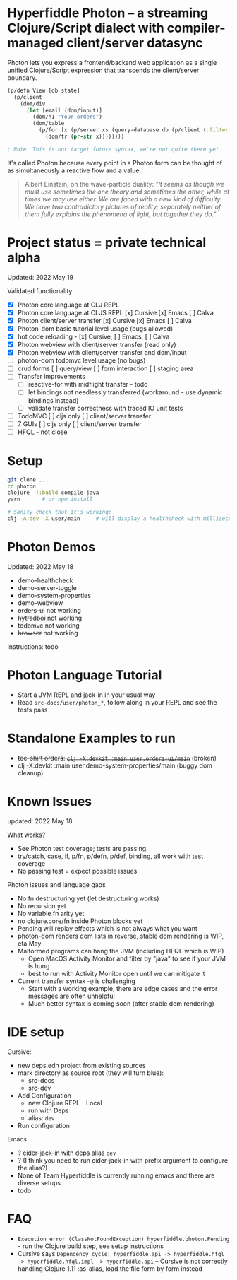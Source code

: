 # Hyperfiddle Photon – a streaming Clojure/Script dialect with compiler-managed client/server datasync

Photon lets you express a frontend/backend web application as a single unified Clojure/Script expression that transcends the client/server boundary.

```clojure
(p/defn View [db state]
  (p/client
    (dom/div
      (let [email (dom/input)]
        (dom/h1 "Your orders")
        (dom/table
          (p/for [x (p/server xs (query-database db (p/client (:filter state))))]
            (dom/tr (pr-str x))))))))

; Note: This is our target future syntax, we're not quite there yet.
```

It's called Photon because every point in a Photon form can be thought of as simultaneously a reactive flow and a value.

> Albert Einstein, on the wave-particle duality: *"It seems as though we must use sometimes the one theory and sometimes the other, while at times we may use either. We are faced with a new kind of difficulty. We have two contradictory pictures of reality; separately neither of them fully explains the phenomena of light, but together they do."*

# Project status = private technical alpha

Updated: 2022 May 19

Validated functionality:

- [x] Photon core language at CLJ REPL
- [x] Photon core language at CLJS REPL [x] Cursive [x] Emacs [ ] Calva
- [x] Photon client/server transfer [x] Cursive [x] Emacs [ ] Calva
- [x] Photon-dom basic tutorial level usage (bugs allowed)
- [x] hot code reloading - [x] Cursive, [ ] Emacs, [ ] Calva
- [x] Photon webview with client/server transfer (read only)
- [x] Photon webview with client/server transfer and dom/input
- [ ] photon-dom todomvc level usage (no bugs)
- [ ] crud forms [ ] query/view [ ] form interaction [ ] staging area
- [ ] Transfer improvements
  - [ ] reactive-for with midflight transfer - todo
  - [ ] let bindings not needlessly transferred (workaround - use dynamic bindings instead)
  - [ ] validate transfer correctness with traced IO unit tests
- [ ] TodoMVC [ ] cljs only [ ] client/server transfer
- [ ] 7 GUIs [ ] cljs only [ ] client/server transfer
- [ ] HFQL - not close

# Setup
```bash
git clone ...
cd photon
clojure -T:build compile-java
yarn       # or npm install

# Sanity check that it's working:
clj -A:dev -X user/main     # will display a healthcheck with millisecond time
```

# Photon Demos

Updated: 2022 May 18

* demo-healthcheck
* demo-server-toggle
* demo-system-properties
* demo-webview
* ~~orders-ui~~ not working
* ~~hytradboi~~ not working
* ~~todomvc~~ not working
* ~~browser~~ not working

Instructions: todo

# Photon Language Tutorial
* Start a JVM REPL and jack-in in your usual way
* Read `src-docs/user/photon_*`, follow along in your REPL and see the tests pass

# Standalone Examples to run
* ~~tee-shirt orders: `clj -X:devkit :main user.orders-ui/main`~~ (broken)
* clj -X:devkit :main user.demo-system-properties/main (buggy dom cleanup)

# Known Issues

updated: 2022 May 18

What works?

- See Photon test coverage; tests are passing. 
- try/catch, case, if, p/fn, p/defn, p/def, binding, all work with test coverage
- No passing test = expect possible issues

Photon issues and language gaps
- No fn destructuring yet (let destructuring works)
- No recursion yet
- No variable fn arity yet
- no clojure.core/fn inside Photon blocks yet
- Pending will replay effects which is not always what you want
- photon-dom renders dom lists in reverse, stable dom rendering is WIP, eta May
- Malformed programs can hang the JVM (including HFQL which is WIP)
  - Open MacOS Activity Monitor and filter by "java" to see if your JVM is hung
  - best to run with Activity Monitor open until we can mitigate it
- Current transfer syntax `~@` is challenging
  - Start with a working example, there are edge cases and the error messages are often unhelpful
  - Much better syntax is coming soon (after stable dom rendering)

# IDE setup
Cursive:
* new deps.edn project from existing sources
* mark directory as source root (they will turn blue):
    * src-docs
    * src-dev
* Add Configuration
    * new Clojure REPL - Local
    * run with Deps
    * alias: `dev`
* Run configuration

Emacs
* ? cider-jack-in with deps alias `dev`
* ? (I think you need to run cider-jack-in with prefix argument to configure the alias?)
* None of Team Hyperfiddle is currently running emacs and there are diverse setups
* todo

# FAQ

* `Execution error (ClassNotFoundException) hyperfiddle.photon.Pending` - run the Clojure build step, see setup instructions
* Cursive says `Dependency cycle: hyperfiddle.api -> hyperfiddle.hfql -> hyperfiddle.hfql.impl -> hyperfiddle.api` – Cursive is not correctly handling Clojure 1.11 :as-alias, load the file form by form instead 